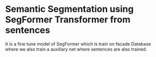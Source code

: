 # Semantic Segmentation using SegFormer Transformer from sentences
 It is a fine tune model of SegFormer which is train on facade Database where we also train a auxillary net where sentences are also trained.
